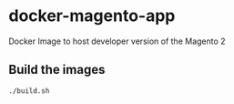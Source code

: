 # docker-magento-app
Docker Image to host developer version of the Magento 2

## Build the images

```bash
./build.sh
```
